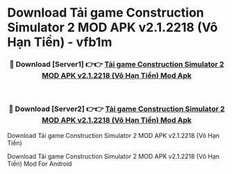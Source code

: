 # Download Tải game Construction Simulator 2 MOD APK v2.1.2218 (Vô Hạn Tiền) - vfb1m


<div align="center">
<h3>🔴 Download [Server1] 👉👉 <a href="https://apk-comot.site?title=Tải_game_Construction_Simulator_2_MOD_APK_v2.1.2218_(Vô_Hạn_Tiền)">Tải game Construction Simulator 2 MOD APK v2.1.2218 (Vô Hạn Tiền) Mod Apk</a></h3><br>
<h3>🔴 Download [Server2] 👉👉 <a href="https://apk-comot.site?title=Tải_game_Construction_Simulator_2_MOD_APK_v2.1.2218_(Vô_Hạn_Tiền)">Tải game Construction Simulator 2 MOD APK v2.1.2218 (Vô Hạn Tiền) Mod Apk</a></h3>
</div>



Download Tải game Construction Simulator 2 MOD APK v2.1.2218 (Vô Hạn Tiền) 

Download Tải game Construction Simulator 2 MOD APK v2.1.2218 (Vô Hạn Tiền) Mod For Android